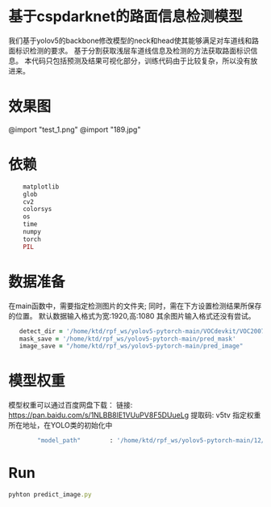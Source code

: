# 基于cspdarknet的路面信息检测模型
我们基于yolov5的backbone修改模型的neck和head使其能够满足对车道线和路面标识检测的要求。
基于分割获取浅层车道线信息及检测的方法获取路面标识信息。
本代码只包括预测及结果可视化部分，训练代码由于比较复杂，所以没有放进来。
# 效果图
@import "test_1.png"
@import "189.jpg"

# 依赖
```ruby
    matplotlib
    glob
    cv2
    colorsys
    os
    time
    numpy 
    torch
    PIL 
 ```
 # 数据准备
 在main函数中，需要指定检测图片的文件夹;
 同时，需在下方设置检测结果所保存的位置。
 默认数据输入格式为宽:1920,高:1080
 其余图片输入格式还没有尝试。
 ```ruby
    detect_dir = '/home/ktd/rpf_ws/yolov5-pytorch-main/VOCdevkit/VOC2007/JPEGImages/'
    mask_save = '/home/ktd/rpf_ws/yolov5-pytorch-main/pred_mask'
    image_save = "/home/ktd/rpf_ws/yolov5-pytorch-main/pred_image"
 ```
 # 模型权重
 模型权重可以通过百度网盘下载：
链接: https://pan.baidu.com/s/1NLBB8lE1VUuPV8F5DUueLg 提取码: v5tv 
 指定权重所在地址，在YOLO类的初始化中
 ```ruby
         "model_path"        : '/home/ktd/rpf_ws/yolov5-pytorch-main/12/last_epoch_weights.pth',
 ```
# Run
```ruby
pyhton predict_image.py
```
 